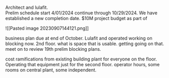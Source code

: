 Architect and lulafit.  
Prelim schedule start 4/01/2024 continue through 10/29/2024.  We have established a new completion date.  $10M project budget as part of 

![[Pasted image 20230907144121.png]]

business plan due at end of October.  Lulafit and operated working on blocking now.  2nd floor. what is space that is usable.  getting going on that.  meet on to review 19th prelim blocking plans.  

cost ramifications from existing building plant for everyone on the floor.  Operating that equipment just for the second floor.  operator hours, some rooms on central plant, some independent.  